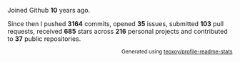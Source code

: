 Joined Github **10** years ago.

Since then I pushed **3164** commits, opened **35** issues, submitted **103** pull requests, received **685** stars across **216** personal projects and contributed to **37** public repositories.

<p align="right"><sub>Generated using <a href="https://github.com/marketplace/actions/profile-readme-stats">teoxoy/profile-readme-stats</a></sub></p>
